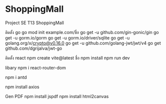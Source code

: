 # ShoppingMall
Project SE T13 ShoppingMall



ติดตั้ง go
go mod init example.com/ชื่อ
go get -u github.com/gin-gonic/gin
go get -u gorm.io/gorm
go get -u gorm.io/driver/sqlite
go get -u golang.org/x/crypto@v0.16.0
go get -u github.com/golang-jwt/jwt/v4
go get github.com/dgrijalva/jwt-go

ติดตั้ง react
npm create vite@latest ชื่อ
npm install
npm run dev

libary 
npm i react-router-dom

npm i antd

npm install axios

Gen PDF
npm install jspdf
npm install html2canvas
